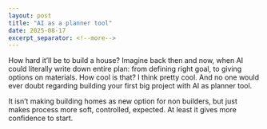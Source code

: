 ```yaml
---
layout: post
title: "AI as a planner tool"
date: 2025-08-17
excerpt_separator: <!--more-->
---
```


How hard it’ll be to build a house? Imagine back then and now, when AI could literally write down entire plan: from defining right goal, to giving options on materials. How cool is that? I think pretty cool. And no one would ever doubt regarding building your first big project with AI as planner tool.

It isn’t making building homes as new option for non builders, but just makes process more soft, controlled, expected. At least it gives more confidence to start.